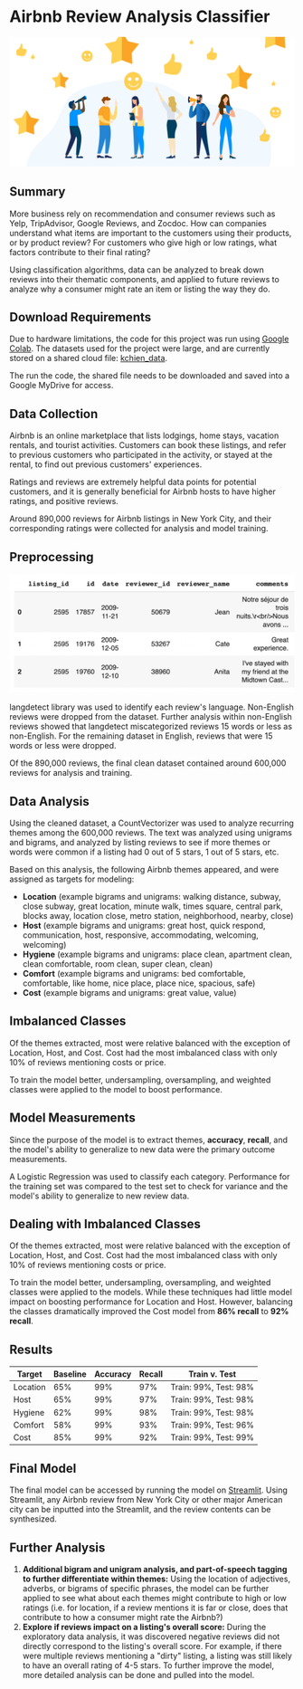 # Airbnb Review Analysis Classifier

![Image from bizrate insights](images/reviews.jpeg)

## Summary
More business rely on recommendation and consumer reviews such as Yelp, TripAdvisor, Google Reviews, and Zocdoc. How can companies understand what items are important to the customers using their products, or by product review? For customers who give high or low ratings, what factors contribute to their final rating?

Using classification algorithms, data can be analyzed to break down reviews into their thematic components, and applied to future reviews to analyze why a consumer might rate an item or listing the way they do.

## Download Requirements
Due to hardware limitations, the code for this project was run using [Google Colab](https://colab.research.google.com/). The datasets used for the project were large, and are currently stored on a shared cloud file: [kchien_data](https://drive.google.com/drive/folders/1aVfT2q2oqjpRhgpyDVdP1l314-UM7Ljl?usp=sharing).

The run the code, the shared file needs to be downloaded and saved into a Google MyDrive for access.

## Data Collection
Airbnb is an online marketplace that lists lodgings, home stays, vacation rentals, and tourist activities. Customers can book these listings, and refer to previous customers who participated in the activity, or stayed at the rental, to find out previous customers' experiences.

Ratings and reviews are extremely helpful data points for potential customers, and it is generally beneficial for Airbnb hosts to have higher ratings, and positive reviews.

Around 890,000 reviews for Airbnb listings in New York City, and their corresponding ratings were collected for analysis and model training.

## Preprocessing

![example data](images/data.png)

langdetect library was used to identify each review's language. Non-English reviews were dropped from the dataset. Further analysis within non-English reviews showed that langdetect miscategorized reviews 15 words or less as non-English. For the remaining dataset in English, reviews that were 15 words or less were dropped.

Of the 890,000 reviews, the final clean dataset contained around 600,000 reviews for analysis and training.

## Data Analysis
Using the cleaned dataset, a CountVectorizer was used to analyze recurring themes among the 600,000 reviews. The text was analyzed using unigrams and bigrams, and analyzed by listing reviews to see if more themes or words were common if a listing had 0 out of 5 stars, 1 out of 5 stars, etc.

Based on this analysis, the following Airbnb themes appeared, and were assigned as targets for modeling:
- **Location** (example bigrams and unigrams: walking distance, subway, close subway, great location, minute walk, times square, central park, blocks away, location close, metro station, neighborhood, nearby, close)
- **Host** (example bigrams and unigrams: great host, quick respond, communication, host, responsive, accommodating, welcoming, welcoming)
- **Hygiene** (example bigrams and unigrams: place clean, apartment clean, clean comfortable, room clean, super clean, clean)
- **Comfort** (example bigrams and unigrams: bed comfortable, comfortable, like home, nice place, place nice, spacious, safe)
- **Cost** (example bigrams and unigrams: great value, value)

## Imbalanced Classes
Of the themes extracted, most were relative balanced with the exception of Location, Host, and Cost. Cost had the most imbalanced class with only 10% of reviews mentioning costs or price.

To train the model better, undersampling, oversampling, and weighted classes were applied to the model to boost performance.

## Model Measurements
Since the purpose of the model is to extract themes, **accuracy**, **recall**, and the model's ability to generalize to new data were the primary outcome measurements.

A Logistic Regression was used to classify each category. Performance for the training set was compared to the test set to check for variance and the model's ability to generalize to new review data.

## Dealing with Imbalanced Classes
Of the themes extracted, most were relative balanced with the exception of Location, Host, and Cost. Cost had the most imbalanced class with only 10% of reviews mentioning costs or price.

To train the model better, undersampling, oversampling, and weighted classes were applied to the models. While these techniques had little model impact on boosting performance for Location and Host. However, balancing the classes dramatically improved the Cost model from **86% recall** to **92% recall**.

## Results
|Target|Baseline|Accuracy|Recall|Train v. Test|
|---|---|---|---|---|
|Location|65%|99%|97%|Train: 99%, Test: 98%|
|Host|65%|99%|97%|Train: 99%, Test: 98%|
|Hygiene|62%|99%|98%|Train: 99%, Test: 98%|
|Comfort|58%|99%|93%|Train: 99%, Test: 96%|
|Cost|85%|99%|92%|Train: 99%, Test: 99%|

## Final Model
The final model can be accessed by running the model on [Streamlit](https://github.com/karenongithub/airbnb-reviews/blob/main/streamlit_model.py). Using Streamlit, any Airbnb review from New York City or other major American city can be inputted into the Streamlit, and the review contents can be synthesized.

## Further Analysis
1. **Additional bigram and unigram analysis, and part-of-speech tagging to further differentiate within themes:** Using the location of adjectives, adverbs, or bigrams of specific phrases, the model can be further applied to see what about each themes might contribute to high or low ratings (i.e. for location, if a review mentions it is far or close, does that contribute to how a consumer might rate the Airbnb?)
2. **Explore if reviews impact on a listing's overall score:** During the exploratory data analysis, it was discovered negative reviews did not directly correspond to the listing's overall score. For example, if there were multiple reviews mentioning a "dirty" listing, a listing was still likely to have an overall rating of 4-5 stars. To further improve the model, more detailed analysis can be done and pulled into the model.
